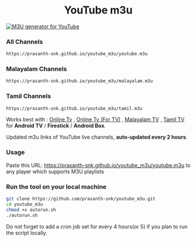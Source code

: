 
<h1 align="center"> YouTube m3u </h1>

[![M3U generator for YouTube](https://github.com/prasanth-snk/youtube_m3u/actions/workflows/m3u_Generator.yml/badge.svg)](https://github.com/prasanth-snk/youtube_m3u/actions/workflows/m3u_Generator.yml)

### All Channels
``` bash
https://prasanth-snk.github.io/youtube_m3u/youtube.m3u
```
### Malayalam Channels
``` bash
https://prasanth-snk.github.io/youtube_m3u/malayalam.m3u
```

### Tamil Channels
``` bash
https://prasanth-snk.github.io/youtube_m3u/tamil.m3u
```

Works best with :   [Online Tv](https://play.google.com/store/apps/details?id=com.sp.tv) ,
                    [Online Tv (For TV)](https://play.google.com/store/apps/details?id=com.sp.onlinetv) ,
                    [Malayalam TV](https://play.google.com/store/apps/details?id=com.sp.tvmalayalam) ,
                    [Tamil TV](https://play.google.com/store/apps/details?id=com.sp.tvtamil) for **Android TV** / **Firestick** / **Android Box**.


Updated m3u links of YouTube live channels, **auto-updated every 2 hours**.


### Usage
Paste this URL: https://prasanth-snk.github.io/youtube_m3u/youtube.m3u to any player which supports M3U playlists

### Run the tool on your local machine
``` bash
git clone https://github.com/prasanth-snk/youtube_m3u.git
cd youtube_m3u
chmod +x autorun.sh
./autorun.sh
```

Do not forget to add a cron job set for every 4 hours(or 5) if you plan to run the script locally.
